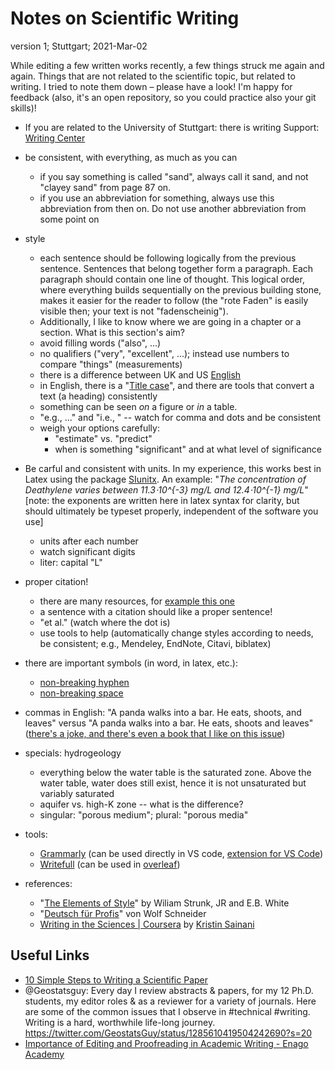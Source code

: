# Notes on Scientific Writing

version 1; Stuttgart; 2021-Mar-02

While editing a few written works recently, a few things struck me again and again. Things that are not related to the scientific topic, but related to writing. I tried to note them down – please have a look! I'm happy for feedback (also, it's an open repository, so you could practice also your git skills)!

- If you are related to the University of Stuttgart: there is writing Support: [Writing Center](https://www.sz.uni-stuttgart.de/en/writing_center/mainpage/)

- be consistent, with everything, as much as you can
    - if you say something is called "sand", always call it sand, and not "clayey sand" from page 87 on.
    - if you use an abbreviation for something, always use this abbreviation from then on. Do not use another abbreviation from some point on

- style
    - each sentence should be following logically from the previous sentence. Sentences that belong together form a paragraph. Each paragraph should contain one line of thought. This logical order, where everything builds sequentially on the previous building stone, makes it easier for the reader to follow (the "rote Faden" is easily visible then; your text is not "fadenscheinig").
    - Additionally, I like to know where we are going in a chapter or a section. What is this section's aim?
    - avoid filling words ("also", ...)
    - no qualifiers ("very", "excellent", ...); instead use numbers to compare "things" (measurements)
    - there is a difference between UK and US [English](http://www.tysto.com/uk-us-spelling-list.html)
    - in English, there is a "[Title case](https://en.wikipedia.org/wiki/Title_case)", and there are tools that convert a text (a heading) consistently
    - something can be seen *on* a figure or *in* a table.
    - "e.g., ..." and "i.e., " -- watch for comma and dots and be consistent
    - weigh your options carefully:
        - "estimate" vs. "predict"
        - when is something "significant" and at what level of significance


- Be carful and consistent with units. In my experience, this works best in Latex using the package [SIunitx](https://www.namsu.de/Extra/pakete/Siunitx.pdf). An example: "*The concentration of Deathylene varies between 11.3⋅10^{-3} mg/L and 12.4⋅10^{-1} mg/L*" [note: the exponents are written here in latex syntax for clarity, but should ultimately be typeset properly, independent of the software you use]
    - units after each number
    - watch significant digits
    - liter: capital "L"
    
- proper citation!
    - there are many resources, for [example this one](http://tim.thorpeallen.net/Courses/Reference/Citations.html)
    - a sentence with a citation should like a proper sentence!
    - "et al." (watch where the dot is)
    - use tools to help (automatically change styles according to needs, be consistent; e.g., Mendeley, EndNote, Citavi, biblatex)
    
    
- there are important symbols (in word, in latex, etc.):
    - [non-breaking hyphen](https://en.wikipedia.org/wiki/Wikipedia:Non-breaking_hyphen)
    - [non-breaking space](https://en.wikipedia.org/wiki/Non-breaking_space) 
    
- commas in English:
    "A panda walks into a bar. He eats, shoots, and leaves" versus "A panda walks into a bar. He eats, shoots and leaves" ([there's a joke, and there's even a book that I like on this issue](https://adeptenglish.com/lessons/english-learn-grammar-7/#eats-shoots-and-leaves-the-joke))


- specials: hydrogeology
    - everything below the water table is the saturated zone. Above the water table, water does still exist, hence it is not unsaturated but variably saturated
    - aquifer vs. high-K zone -- what is the difference?
    - singular: "porous medium"; plural: "porous media"
    
- tools:
    - [Grammarly](https://www.grammarly.com) (can be used directly in VS code, [extension for VS Code](https://github.com/znck/grammarly))
    - [Writefull](https://writefull.com) (can be used in [overleaf](http://www.overleaf.com))
    
- references:
    - "[The Elements of Style](https://en.wikipedia.org/wiki/The_Elements_of_Style)" by Wiliam Strunk, JR and E.B. White
    - "[Deutsch für Profis](https://www.buecher.de/shop/humor/deutsch-fuer-profis/schneider-wolf/products_products/detail/prod_id/07603956/)" von Wolf Schneider
    - [Writing in the Sciences | Coursera](https://www.coursera.org/learn/sciwrite) by [Kristin Sainani](https://profiles.stanford.edu/kristin-sainani?tab=bio)


## Useful Links
- [10 Simple Steps to Writing a Scientific Paper](https://spie.org/news/photonics-focus/janfeb-2020/how-to-write-a-scientific-paper?SSO=1)
- @Geostatsguy: Every day I review abstracts & papers, for my 12 Ph.D. students, my editor roles & as a reviewer for a variety of journals. Here are some of the common issues that I observe in #technical #writing. Writing is a hard, worthwhile life-long journey. https://twitter.com/GeostatsGuy/status/1285610419504242690?s=20
- [Importance of Editing and Proofreading in Academic Writing - Enago Academy](https://www.enago.com/academy/importance-of-proofreading-and-editing-in-academic-writing/)